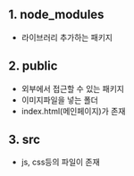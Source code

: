## 1. node_modules  
- 라이브러리 추가하는 패키지
## 2. public 
- 외부에서 접근할 수 있는 패키지  
- 이미지파일을 넣는 폴더  
- index.html(메인페이지)가 존재
## 3. src  
- js, css등의 파일이 존재  
